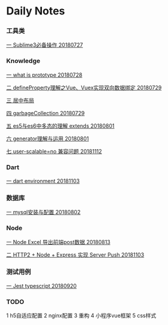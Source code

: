 # Daily Notes

### 工具类
[一 Sublime3必备操作 20180727](https://github.com/wanwusangzhi1992/WebStudy/blob/master/note/tools/sublime.md)

### Knowledge
[一 what is prototype 20180728](https://github.com/wanwusangzhi1992/WebStudy/blob/master/note/base_knowledge/prototype.md)

[二 defineProperty理解之Vue、Vuex实现双向数据绑定 20180729](https://github.com/wanwusangzhi1992/WebStudy/blob/master/note/base_knowledge/defineProperty.md)

[三 居中布局](https://github.com/wanwusangzhi1992/WebStudy/blob/master/note/base_knowledge/center.md)

[四 garbageCollection 20180729](https://github.com/wanwusangzhi1992/WebStudy/blob/master/note/base_knowledge/garbageCollection.md)

[五 es5与es6中多态的理解 extends 20180801](https://github.com/wanwusangzhi1992/WebStudy/blob/master/note/base_knowledge/extends.md)

[六 generator理解与运用 20180801](https://github.com/wanwusangzhi1992/WebStudy/blob/master/note/base_knowledge/generator.md)

[七 user-scalable=no 兼容问题 20181112](https://github.com/wanwusangzhi1992/WebStudy/blob/master/note/base_knowledge/userScalable.md)

### Dart
[一 dart environment 20181103](https://github.com/wanwusangzhi1992/WebStudy/blob/master/note/dart/dart.md)

### 数据库
[一 mysql安装与配置 20180802](https://github.com/wanwusangzhi1992/WebStudy/blob/master/note/database/mysql.md)

### Node
[一 Node Excel 导出前端post数据 20180813](https://github.com/wanwusangzhi1992/WebStudy/blob/master/note/node/node-excel-export.md)

[二 HTTP2 + Node + Express 实现 Server Push 20181103](https://github.com/wanwusangzhi1992/WebStudy/blob/master/note/node/http2-node-express.md)

### 测试用例
[一 Jest typescript 20180920](https://github.com/wanwusangzhi1992/WebStudy/blob/master/dayTest/jest-typescript)

### TODO
1	h5自适应配置
2	nginx配置
3	重构
4	小程序vue框架
5	css样式